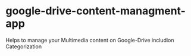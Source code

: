 # google-drive-content-managment-app
Helps to manage your Multimedia content on Google-Drive includion Categorization
